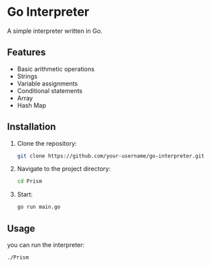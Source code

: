 # Go Interpreter

A simple interpreter written in Go.

## Features

- Basic arithmetic operations
- Strings
- Variable assignments
- Conditional statements
- Array
- Hash Map

## Installation

1. Clone the repository:

    ```bash
    git clone https://github.com/your-username/go-interpreter.git
    ```

2. Navigate to the project directory:

    ```bash
    cd Prism
    ```

3. Start:

    ```bash
    go run main.go
    ```

## Usage

you can run the interpreter:

```bash
./Prism
